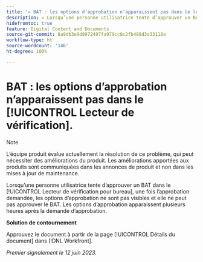 ```yaml
---
title: '« BAT : les options d’approbation n’apparaissent pas dans le lecteur de vérification. »'
description: « Lorsqu’une personne utilisatrice tente d’approuver un BAT dans le lecteur de vérification pour bureau, peu de temps après la demande d’approbation, les options d’approbation ne s’affichent pas et elle ne peut pas approuver le BAT. Les options d’approbation apparaissent plusieurs heures après la demande d’approbation. »
hidefromtoc: true
feature: Digital Content and Documents
source-git-commit: 8a9db3e9d8972497fa979cc8c2fb488d3a33118a
workflow-type: ht
source-wordcount: '146'
ht-degree: 100%

---
```



# BAT : les options d’approbation n’apparaissent pas dans le [!UICONTROL Lecteur de vérification].

>[!NOTE]
>
>L’équipe produit évalue actuellement la résolution de ce problème, qui peut nécessiter des améliorations du produit. Les améliorations apportées aux produits sont communiquées dans les annonces de produit et non dans les mises à jour de maintenance.

Lorsqu’une personne utilisatrice tente d’approuver un BAT dans le [!UICONTROL Lecteur de vérification pour bureau], une fois l’approbation demandée, les options d’approbation ne sont pas visibles et elle ne peut pas approuver le BAT. Les options d’approbation apparaissent plusieurs heures après la demande d’approbation.

**Solution de contournement**

Approuvez le document à partir de la page [!UICONTROL Détails du document] dans [!DNL Workfront].

_Premier signalement le 12 juin 2023._

